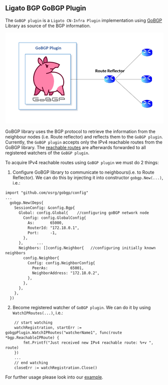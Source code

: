 ## Ligato BGP GoBGP Plugin

The `GoBGP plugin` is a `Ligato CN-Infra Plugin` implementation using [GoBGP](https://github.com/osrg/gobgp) Library as source of the BGP information. 

![arch](../../docs/imgs/gobgpplugin.png "High Level Architecture of GoBGP plugin")

GoBGP library uses the BGP protocol to retrieve the information from the neighbour nodes (i.e. Route reflector) and reflects them to the `GoBGP plugin`. Currently, the `GoBGP plugin` accepts only the IPv4 reachable routes from the GoBGP library. The [reachable routes](../agent.go) are afterwards forwarded to all registered watchers of the `GoBGP plugin`.

To acquire IPv4 reachable routes using `GoBGP plugin` we must do 2 things:
1. Configure GoBGP library to communicate to neighbours(i.e. to Route Reflector). We can do this by injecting it into constructor `gobgp.New(...)`, i.e.:
```
import "github.com/osrg/gobgp/config"
...
  gobgp.New(Deps{
    SessionConfig: &config.Bgp{
	  Global: config.Global{    //configuring goBGP network node
	    Config: config.GlobalConfig{
	      As:       65000,
	      RouterId: "172.18.0.1",
	      Port:     -1,
	    },
	  },      ...
      Neighbors: []config.Neighbor{   //configuring initially known neighbors
        config.Neighbor{
          Config: config.NeighborConfig{
            PeerAs:          65001,
            NeighborAddress: "172.18.0.2",
          },
        },
      },
    },
  })
```  
2. Become registered watcher of `GoBGP plugin`. We can do it by using `WatchIPRoutes(...)`, i.e.:
```
	// start watching
	watchRegistration, startErr := gobgpPlugin.WatchIPRoutes("watcherName1", func(route *bgp.ReachableIPRoute) {
		fmt.Printf("Just received new IPv4 reachable route: %+v ", route)
	})
	...
	// end watching
	closeErr := watchRegistration.Close()
```

For further usage please look into our [example](https://github.com/ligato/bgp-agent/tree/master/example/gobgp).
